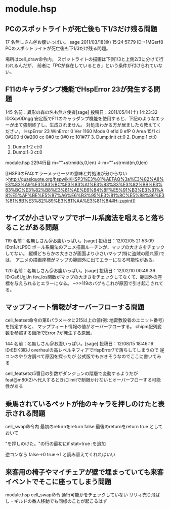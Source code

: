 # module.hsp


## PCのスポットライトが死亡後も下1/3だけ残る問題
17 名無しさん＠お腹いっぱい。 sage 2011/03/18(金) 15:24:57.79 ID:+1MGsrf8
PCのスポットライトが死亡後も下1/3だけ残る問題。

場所はcell_draw命令内。
スポットライトの描画は下側1/3と上側2/3に分けて行われるんだが、
前者に「PCが存在しているとき」という条件が付けられていない。

## F11のキャラダンプ機能でHspError 23が発生する問題
145 名前：異形の森の名も無き使者[sage] 投稿日：2011/05/14(土) 14:23:32 ID:Xqv0Dngg
安定版でF11のキャラダンプ機能を使用すると、下記のようなエラーが出て強制終了し、生成されません。
対処法わかる方が居ましたら教えてください。
HspError 23 WinError 0 Ver 1160 Mode 0
efId 0 efP 0 Area 15/1
ci 0#200 ti 0#200 cc 0#0 tc 0#0 rc 101#77
3. Dump:Init ct:0
2. Dump:1 ct:0
1. Dump:1-2 ct:0
0. Dump:1-3 ct:0

module.hsp 2294行目
 m=""+strmid(s,0,len)
↓
 m=""+strmid(m,0,len)

[[HSP3のFAQ:エラーメッセージの意味と対処法が分からない>http://quasiquote.org/hspwiki/HSP3%E3%81%AEFAQ%3a%E3%82%A8%E3%83%A9%E3%83%BC%E3%83%A1%E3%83%83%E3%82%BB%E3%83%BC%E3%82%B8%E3%81%AE%E6%84%8F%E5%91%B3%E3%81%A8%E5%AF%BE%E5%87%A6%E6%B3%95%E3%81%8C%E5%88%86%E3%81%8B%E3%82%89%E3%81%AA%E3%81%84#H-zupint]]


## サイズが小さいマップでボール系魔法を唱えると落ちることがある問題
119 名前：名無しさん＠お腹いっぱい。[sage] 投稿日：12/02/05 21:53:09 ID:n1JrLP9C
ボール系魔法のアニメ描画ルーチンが、マップの大きさをチェックしてない。
縦横どちらかの大きさが画面より小さいマップ(特に盗賊の隠れ家)では、
アニメの描画座標がマップの範囲外に出てエラーになる可能性がある。

120 名前：名無しさん＠お腹いっぱい。[sage] 投稿日：12/02/10 00:49:36 ID:Ga6UgjJn
fov_los関数がマップの大きさをチェックしてなくて、範囲外の座標を与えられるとエラーになる。
~>>119のバグもこれが原因で引き起こされてる。

## マップフィート情報がオーバーフローする問題
cell_featset命令の第6パラメータに215以上の値(例: 地雷敷設者のユニット番号)を指定すると、
マップフィート情報の値がオーバーフローする。
chipm配列変数を参照する箇所でError 7が発生する原因。

144 名前：名無しさん＠お腹いっぱい。[sage] 投稿日：12/08/15 18:46:19 ID:EElK3lDJ
overhaulの高レベルネフィアでHspError7で落ちしてしまうので
逆コンのやり方調べて原因を探ったが
公式版でもおきそうなのでここに書いてみる

cell_featsetの5番目の引数がダンジョンの階層で変動するようだが
feat@m80(2)へ代入するときにlimitで制限かけないとオーバーフローする可能性がある

## 乗馬されているペットが他のキャラを押しのけたと表示される問題
cell_swap命令内
最初のreturnをreturn false
最後のreturnをreturn true
としておいて

"を押しのけた。"の行の最初にif stat=true :を追加

逆コンなら
false→0
true→1
と読み替えてくれればいい

## 来客用の椅子やマイチェアが壁で埋まっていても来客イベントでそこに座ってしまう問題
module.hsp cell_swap命令
通行可能かをチェックしていない
リリィ売り飛ばし・ギルドの番人移動でも同様のことが起こるはず

